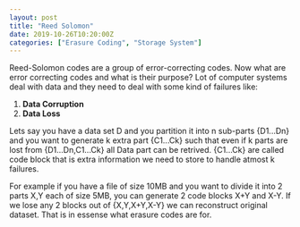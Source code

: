 ```yaml
---
layout: post
title: "Reed Solomon"
date: 2019-10-26T10:20:00Z
categories: ["Erasure Coding", "Storage System"]
---
```

Reed-Solomon codes are a group of error-correcting codes. Now what are error correcting codes and what is their purpose?
Lot of computer systems deal with data and they need to deal with some kind of failures like:
1. **Data Corruption**
2. **Data Loss** 

Lets say you have a data set D and you partition it into n sub-parts {D1...Dn} and you want to generate k extra part {C1...Ck} such that even if k parts are lost from {D1...Dn,C1...Ck} all Data part can be retrived. {C1...Ck} are called code block that is extra information we need to store to handle atmost k failures.

For example if you have a file of size 10MB and you want to divide it into 2 parts X,Y each of size 5MB, you can generate 2 code blocks X+Y and X-Y. If we lose any 2 blocks out of {X,Y,X+Y,X-Y} we can reconstruct original dataset. That is in essense what erasure codes are for.
